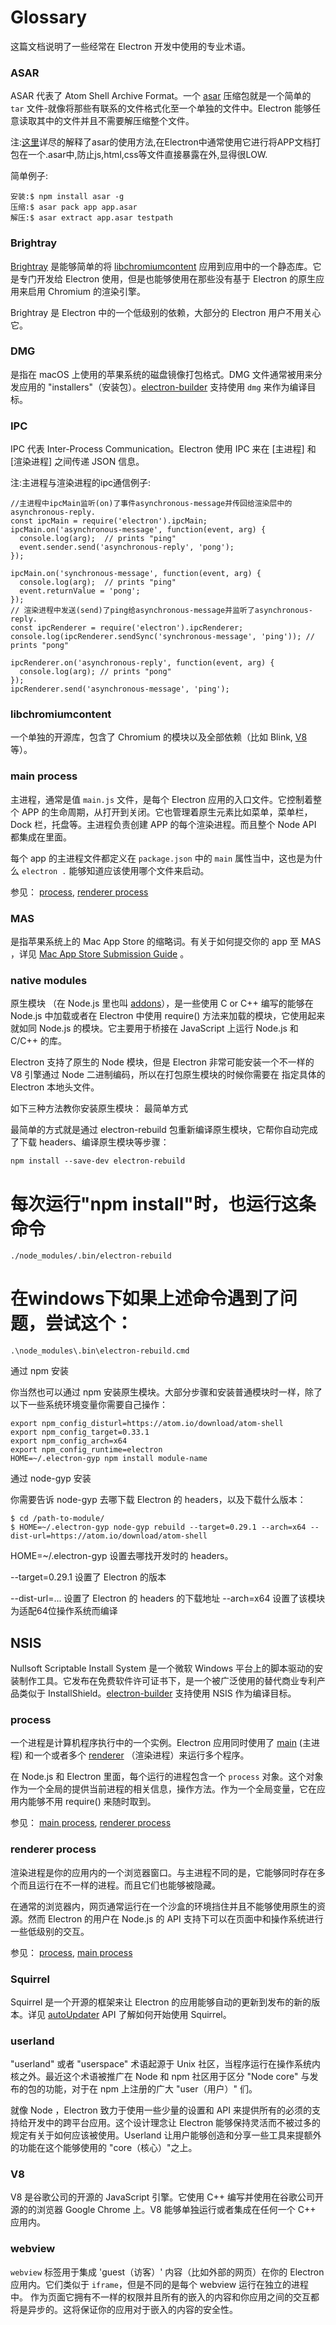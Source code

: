# Glossary

这篇文档说明了一些经常在 Electron 开发中使用的专业术语。

### ASAR

ASAR 代表了 Atom Shell Archive Format。一个 [asar][asar] 压缩包就是一个简单的 `tar` 文件-就像将那些有联系的文件格式化至一个单独的文件中。Electron 能够任意读取其中的文件并且不需要解压缩整个文件。

注:[这里](https://github.com/electron/asar)详尽的解释了asar的使用方法,在Electron中通常使用它进行将APP文档打包在一个.asar中,防止js,html,css等文件直接暴露在外,显得很LOW.

简单例子:
```
安装:$ npm install asar -g
压缩:$ asar pack app app.asar
解压:$ asar extract app.asar testpath
```
### Brightray

[Brightray][brightray] 是能够简单的将 [libchromiumcontent] 应用到应用中的一个静态库。它是专门开发给 Electron 使用，但是也能够使用在那些没有基于 Electron 的原生应用来启用 Chromium 的渲染引擎。

Brightray 是 Electron 中的一个低级别的依赖，大部分的 Electron 用户不用关心它。

### DMG

是指在 macOS 上使用的苹果系统的磁盘镜像打包格式。DMG 文件通常被用来分发应用的 "installers"（安装包）。[electron-builder] 支持使用 `dmg` 来作为编译目标。 

### IPC

IPC 代表 Inter-Process Communication。Electron 使用 IPC 来在 [主进程] 和 [渲染进程] 之间传递 JSON 信息。

注:主进程与渲染进程的ipc通信例子:

```
//主进程中ipcMain监听(on)了事件asynchronous-message并传回给渲染层中的asynchronous-reply.
const ipcMain = require('electron').ipcMain;
ipcMain.on('asynchronous-message', function(event, arg) {
  console.log(arg);  // prints "ping"
  event.sender.send('asynchronous-reply', 'pong');
});

ipcMain.on('synchronous-message', function(event, arg) {
  console.log(arg);  // prints "ping"
  event.returnValue = 'pong';
});
// 渲染进程中发送(send)了ping给asynchronous-message并监听了asynchronous-reply.
const ipcRenderer = require('electron').ipcRenderer;
console.log(ipcRenderer.sendSync('synchronous-message', 'ping')); // prints "pong"

ipcRenderer.on('asynchronous-reply', function(event, arg) {
  console.log(arg); // prints "pong"
});
ipcRenderer.send('asynchronous-message', 'ping');

```
### libchromiumcontent

一个单独的开源库，包含了 Chromium 的模块以及全部依赖（比如 Blink, [V8] 等）。

### main process

主进程，通常是值 `main.js` 文件，是每个 Electron 应用的入口文件。它控制着整个 APP 的生命周期，从打开到关闭。它也管理着原生元素比如菜单，菜单栏，Dock 栏，托盘等。主进程负责创建 APP 的每个渲染进程。而且整个 Node API 都集成在里面。

每个 app 的主进程文件都定义在 `package.json` 中的 `main` 属性当中，这也是为什么 `electron .` 能够知道应该使用哪个文件来启动。

参见： [process](#process), [renderer process](#renderer-process)

### MAS

是指苹果系统上的 Mac App Store 的缩略词。有关于如何提交你的 app 至 MAS ，详见 [Mac App Store Submission Guide] 。

### native modules

原生模块 （在 Node.js 里也叫 [addons]），是一些使用 C or C++ 编写的能够在 Node.js 中加载或者在 Electron 中使用 require() 方法来加载的模块，它使用起来就如同 Node.js 的模块。它主要用于桥接在 JavaScript 上运行 Node.js 和 C/C++ 的库。

Electron 支持了原生的 Node 模块，但是 Electron 非常可能安装一个不一样的 V8 引擎通过 Node 二进制编码，所以在打包原生模块的时候你需要在  指定具体的 Electron 本地头文件。 

如下三种方法教你安装原生模块：
最简单方式

最简单的方式就是通过 electron-rebuild 包重新编译原生模块，它帮你自动完成了下载 headers、编译原生模块等步骤：
```
npm install --save-dev electron-rebuild
```
# 每次运行"npm install"时，也运行这条命令
```
./node_modules/.bin/electron-rebuild
```
# 在windows下如果上述命令遇到了问题，尝试这个：
```
.\node_modules\.bin\electron-rebuild.cmd
```
通过 npm 安装

你当然也可以通过 npm 安装原生模块。大部分步骤和安装普通模块时一样，除了以下一些系统环境变量你需要自己操作：
```
export npm_config_disturl=https://atom.io/download/atom-shell
export npm_config_target=0.33.1
export npm_config_arch=x64
export npm_config_runtime=electron
HOME=~/.electron-gyp npm install module-name
```
通过 node-gyp 安装

你需要告诉 node-gyp 去哪下载 Electron 的 headers，以及下载什么版本：
```
$ cd /path-to-module/
$ HOME=~/.electron-gyp node-gyp rebuild --target=0.29.1 --arch=x64 --dist-url=https://atom.io/download/atom-shell
```
HOME=~/.electron-gyp 设置去哪找开发时的 headers。

--target=0.29.1 设置了 Electron 的版本

--dist-url=... 设置了 Electron 的 headers 的下载地址
--arch=x64 设置了该模块为适配64位操作系统而编译

## NSIS

Nullsoft Scriptable Install System 是一个微软 Windows 平台上的脚本驱动的安装制作工具。它发布在免费软件许可证书下，是一个被广泛使用的替代商业专利产品类似于 InstallShield。[electron-builder] 支持使用 NSIS 作为编译目标。

### process

一个进程是计算机程序执行中的一个实例。Electron 应用同时使用了 [main]  (主进程) 和一个或者多个 [renderer]  （渲染进程）来运行多个程序。

在 Node.js 和 Electron 里面，每个运行的进程包含一个 `process` 对象。这个对象作为一个全局的提供当前进程的相关信息，操作方法。作为一个全局变量，它在应用内能够不用 require() 来随时取到。

参见： [main process](#main-process), [renderer process](#renderer-process)

### renderer process

渲染进程是你的应用内的一个浏览器窗口。与主进程不同的是，它能够同时存在多个而且运行在不一样的进程。而且它们也能够被隐藏。

在通常的浏览器内，网页通常运行在一个沙盒的环境挡住并且不能够使用原生的资源。然而 Electron 的用户在 Node.js 的 API 支持下可以在页面中和操作系统进行一些低级别的交互。

参见： [process](#process), [main process](#main-process)

### Squirrel

Squirrel 是一个开源的框架来让 Electron 的应用能够自动的更新到发布的新的版本。详见 [autoUpdater] API 了解如何开始使用 Squirrel。

### userland

"userland" 或者 "userspace" 术语起源于 Unix 社区，当程序运行在操作系统内核之外。最近这个术语被推广在 Node 和 npm 社区用于区分 "Node core" 与发布的包的功能，对于在 npm 上注册的广大 "user（用户）" 们。

就像 Node ，Electron 致力于使用一些少量的设置和 API 来提供所有的必须的支持给开发中的跨平台应用。这个设计理念让 Electron 能够保持灵活而不被过多的规定有关于如何应该被使用。Userland 让用户能够创造和分享一些工具来提额外的功能在这个能够使用的 "core（核心）"之上。

### V8

V8 是谷歌公司的开源的 JavaScript 引擎。它使用 C++ 编写并使用在谷歌公司开源的的浏览器 Google Chrome 上。V8 能够单独运行或者集成在任何一个 C++ 应用内。

### webview

`webview` 标签用于集成 'guest（访客）' 内容（比如外部的网页）在你的 Electron 应用内。它们类似于 `iframe`，但是不同的是每个 webview 运行在独立的进程中。 作为页面它拥有不一样的权限并且所有的嵌入的内容和你应用之间的交互都将是异步的。这将保证你的应用对于嵌入的内容的安全性。

[addons]: https://nodejs.org/api/addons.html
[asar]: https://github.com/electron/asar
[autoUpdater]: api/auto-updater.md
[brightray]: https://github.com/electron/brightray
[electron-builder]: https://github.com/electron-userland/electron-builder
[libchromiumcontent]: #libchromiumcontent
[Mac App Store Submission Guide]: tutorials/mac-app-store-submission-guide.md
[main]: #main-process
[renderer]: #renderer-process
[Using Native Node Modules]: tutorial/using-native-node-modules.md
[userland]: #userland
[V8]: #v8
